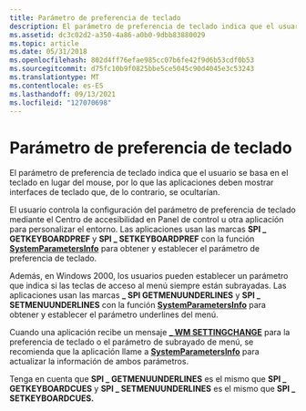 ```yaml
---
title: Parámetro de preferencia de teclado
description: El parámetro de preferencia de teclado indica que el usuario se basa en el teclado en lugar del mouse, por lo que las aplicaciones deben mostrar interfaces de teclado que, de lo contrario, se ocultarían.
ms.assetid: dc3c02d2-a350-4a86-a0b0-9dbb83880029
ms.topic: article
ms.date: 05/31/2018
ms.openlocfilehash: 802d4ff76efae985cc07b6fe42f9d6b53cdf0b53
ms.sourcegitcommit: d75fc10b9f0825bbe5ce5045c90d4045e3c53243
ms.translationtype: MT
ms.contentlocale: es-ES
ms.lasthandoff: 09/13/2021
ms.locfileid: "127070698"
---
```

# <a name="keyboard-preference-parameter"></a>Parámetro de preferencia de teclado

El parámetro de preferencia de teclado indica que el usuario se basa en el teclado en lugar del mouse, por lo que las aplicaciones deben mostrar interfaces de teclado que, de lo contrario, se ocultarían.

El usuario controla la configuración del parámetro de preferencia de teclado mediante el Centro de accesibilidad en Panel de control u otra aplicación para personalizar el entorno. Las aplicaciones usan las marcas **SPI \_ GETKEYBOARDPREF** y **SPI \_ SETKEYBOARDPREF** con la función [**SystemParametersInfo**](/windows/desktop/api/winuser/nf-winuser-systemparametersinfoa) para obtener y establecer el parámetro de preferencia de teclado.

Además, en Windows 2000, los usuarios pueden establecer un parámetro que indica si las teclas de acceso al menú siempre están subrayadas. Las aplicaciones usan las marcas **\_ SPI GETMENUUNDERLINES** y **SPI \_ SETMENUUNDERLINES** con la función [**SystemParametersInfo**](/windows/desktop/api/winuser/nf-winuser-systemparametersinfoa) para obtener y establecer el parámetro underlines del menú.

Cuando una aplicación recibe un mensaje [**\_ WM SETTINGCHANGE**](/windows/desktop/winmsg/wm-settingchange) para la preferencia de teclado o el parámetro de subrayado de menú, se recomienda que la aplicación llame a [**SystemParametersInfo**](/windows/desktop/api/winuser/nf-winuser-systemparametersinfoa) para actualizar la información de ambos parámetros.

Tenga en cuenta que **SPI \_ GETMENUUNDERLINES** es el mismo que **SPI \_ GETKEYBOARDCUES** y **SPI \_ SETMENUUNDERLINES** es el mismo que **SPI \_ SETKEYBOARDCUES.**

 

 